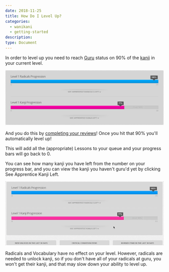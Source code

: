 ```yaml
---
date: 2018-11-25
title: How Do I Level Up?
categories:
  - wanikani
  - getting-started
description:
type: Document
---
```


In order to level up you need to reach [Guru](/wanikani/srs-stages/) status on 90% of the [kanji](/getting-started/unlocking-kanji/) in your current level.

![Progress Bar](/images/progress-bar.png)

And you do this by [completing your reviews](/getting-started/first-reviews/)! Once you hit that 90% you'll automatically level up!

This will add all the (appropriate) Lessons to your queue and your progress bars will go back to 0.

You can see how many kanji you have left from the number on your progress bar, and you can view the kanji you haven't guru'd yet by clicking See Apprentice Kanji Left.

![See Kanji Left](/images/see-kanji-left.gif)

Radicals and Vocabulary have no effect on your level. However, radicals are needed to unlock kanji, so if you don't have all of your radicals at guru, you won't get their kanji, and that may slow down your ability to level up.
